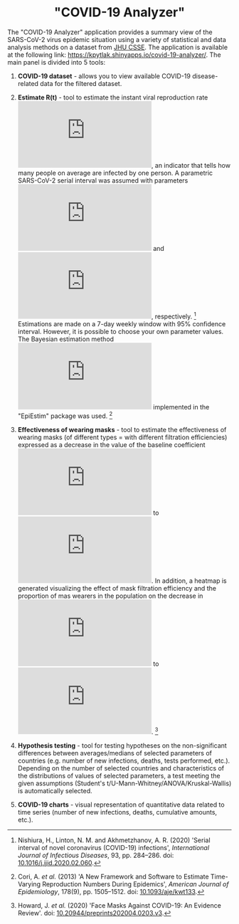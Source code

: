 # <center>"COVID-19 Analyzer"</center>
The "COVID-19 Analyzer" application provides a summary view of the SARS-CoV-2 virus epidemic situation using a variety of statistical and data analysis methods on a dataset from [JHU CSSE](https://github.com/CSSEGISandData/COVID-19). The application is available at the following link: https://kpytlak.shinyapps.io/covid-19-analyzer/. The main panel is divided into 5 tools:

 1. **COVID-19 dataset** - allows you to view available COVID-19 disease-related data for the filtered dataset.

 2. **Estimate R(t)** - tool to estimate the instant viral reproduction rate ![equation](https://latex.codecogs.com/gif.latex?R%28t%29), an indicator that tells how many people on average are infected by one person. A parametric SARS-CoV-2 serial interval was assumed with parameters ![equation](https://latex.codecogs.com/gif.latex?%5Cmu_%7BSI%7D%20%3D%204.8) and ![equation](https://latex.codecogs.com/gif.latex?%5Csigma_%7BSI%7D%20%3D%202.3), respectively. [^1] Estimations are made on a 7-day weekly window with 95% confidence interval. However, it is possible to choose your own parameter values. The Bayesian estimation method ![equation](https://latex.codecogs.com/gif.latex?R%28t%29) implemented in the "EpiEstim" package was used. [^2]
 3. **Effectiveness of wearing masks** - tool to estimate the effectiveness of wearing masks (of different types = with different filtration efficiencies) expressed as a decrease in the value of the baseline coefficient ![equation](https://latex.codecogs.com/gif.latex?R_0) to ![equation](https://latex.codecogs.com/gif.latex?R_e). In addition, a heatmap is generated visualizing the effect of mask filtration efficiency and the proportion of mas wearers in the population on the decrease in ![equation](https://latex.codecogs.com/gif.latex?R_0) to ![equation](https://latex.codecogs.com/gif.latex?R_e). [^3]
 4.   **Hypothesis testing** - tool for testing hypotheses on the non-significant differences between averages/medians of selected parameters of countries (e.g. number of new infections, deaths, tests performed, etc.). Depending on the number of selected countries and characteristics of the distributions of values of selected parameters, a test meeting the given assumptions (Student's t/U-Mann-Whitney/ANOVA/Kruskal-Wallis) is automatically selected.
 5. **COVID-19 charts** - visual representation of quantitative data related to time series (number of new infections, deaths, cumulative amounts, etc.).


[^1]: Nishiura, H., Linton, N. M. and Akhmetzhanov, A. R. (2020) 'Serial interval of novel coronavirus (COVID-19) infections', _International Journal of Infectious Diseases_, 93, pp. 284–286. doi: [10.1016/j.ijid.2020.02.060](https://doi.org/10.1016/j.ijid.2020.02.060).
[^2]: Cori, A. _et al._ (2013) 'A New Framework and Software to Estimate Time-Varying Reproduction Numbers During Epidemics', _American Journal of Epidemiology_, 178(9), pp. 1505–1512. doi: [10.1093/aje/kwt133](https://doi.org/10.1093/aje/kwt133).
[^3]: Howard, J. _et al._ (2020) 'Face Masks Against COVID-19: An Evidence Review'. doi: [10.20944/preprints202004.0203.v3](https://doi.org/10.20944/preprints202004.0203.v3).
